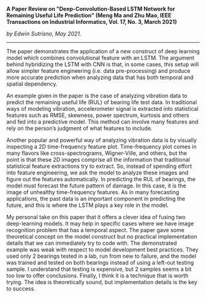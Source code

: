 **A Paper Review on "Deep-Convolution-Based LSTM Network for Remaining Useful Life Prediction" (Meng Ma and Zhu Mao, IEEE Transactions on Industrial Informatics, Vol. 17, No. 3, March 2021)**

*by Edwin Sutrisno, May 2021.*

---

The paper demonstrates the application of a new construct of deep learning model which combines convolutional feature with an LSTM. The argument behind hybridizing the LSTM with CNN is that, in some cases, this setup will allow simpler feature engineering (i.e. data pre-processing) and produce more accurate prediction when analyzing data that has both temporal and spatial dependency. 

An example given in the paper is the case of analyzing vibration data to predict the remaining useful life (RUL) of bearing life test data. In traditional ways of modeling vibration, accelerometer signal is extracted into statistical features such as RMSE, skewness, power spectrum, kurtosis and others and fed into a predictive model. This method can involve many features and rely on the person’s judgment of what features to include. 

Another popular and powerful way of analyzing vibration data is by visually inspecting a 2D time-frequency feature plot. Time-frequency plot comes in many flavors like cross-spectrograms, Wigner-Ville, and others, but the point is that these 2D images comprise all the information that traditional statistical feature extractions try to extract. So, instead of spending effort into feature engineering, we ask the model to analyze these images and figure out the features automatically. In predicting the RUL of bearings, the model must forecast the future pattern of damage. In this case, it is the image of unhealthy time-frequency features. As in many forecasting applications, the past data is an important component in predicting the future, and this is where the LSTM plays a key role in the model. 

My personal take on this paper that it offers a clever idea of fusing two deep-learning models. It may help in specific cases where we have image recognition problem that has a temporal aspect. The paper gave some theoretical concept on the model construct but no practical implementation details that we can immediately try to code with. The demonstrated example was weak with respect to model development best practices. They used only 2 bearings tested in a lab, run from new to failure, and the model was trained and tested on both bearings instead of using a left-out testing sample. I understand that testing is expensive, but 2 samples seems a bit too low to offer conclusions. Finally, I think it is a technique that is worth trying. The idea is theoretically sound, but implementation details is the key to success.
